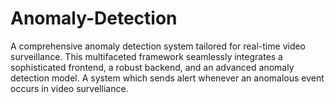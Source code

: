 # Anomaly-Detection
A comprehensive anomaly detection system tailored for real-time video surveillance. This multifaceted framework seamlessly integrates a sophisticated frontend, a robust backend, and an advanced anomaly detection model. A system which sends alert whenever an anomalous event occurs in video survelliance.

